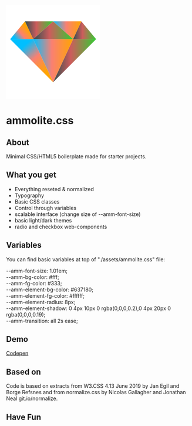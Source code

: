 ![ammolite.css](./assets/logo.svg)

# ammolite.css
## About

Minimal CSS/HTML5 boilerplate made for starter projects.

## What you get

* Everything reseted & normalized
* Typography
* Basic CSS classes
* Control through variables
* scalable interface (change size of --amm-font-size)
* basic light/dark themes
* radio and checkbox web-components

## Variables

You can find basic variables at top of "./assets/ammolite.css" file:

  --amm-font-size: 1.01em;   
  --amm-bg-color: #fff;  
  --amm-fg-color: #333;    
  --amm-element-bg-color: #637180;  
  --amm-element-fg-color: #ffffff;  
  --amm-element-radius: 8px;   
  --amm-element-shadow: 0 4px 10px 0 rgba(0,0,0,0.2),0 4px 20px 0 rgba(0,0,0,0.19);    
  --amm-transition: all 2s ease;    


## Demo

[Codepen](https://codepen.io/dsijak/pen/WNoVYMG)

## Based on
Code is based on extracts from W3.CSS 4.13 June 2019 by Jan Egil and Borge 
Refsnes and from normalize.css by Nicolas Gallagher and Jonathan Neal 
git.io/normalize.

## Have Fun
